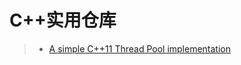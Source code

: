 # C++实用仓库   
>* [A simple C++11 Thread Pool implementation](https://github.com/progschj/ThreadPool)  
